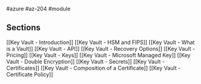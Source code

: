 #azure #az-204 #module 

## Sections
[[Key Vault - Introduction]]
[[Key Vault - HSM and FIPS]]
[[Key Vault - What is a Vault]]
[[Key Vault - API]]
[[Key Vault - Recovery Options]]
[[Key Vault - Pricing]]
[[Key Vault - Keys]]
[[Key Vault - Microsoft Managed Key]]
[[Key Vault - Double Encryption]]
[[Key Vault - Secrets]]
[[Key Vault - Certificates]]
[[Key Vault - Composition of a Certificate]]
[[Key Vault - Certificate Policy]]